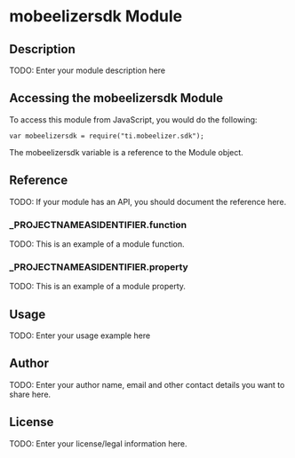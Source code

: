 # mobeelizersdk Module

## Description

TODO: Enter your module description here

## Accessing the mobeelizersdk Module

To access this module from JavaScript, you would do the following:

	var mobeelizersdk = require("ti.mobeelizer.sdk");

The mobeelizersdk variable is a reference to the Module object.	

## Reference

TODO: If your module has an API, you should document
the reference here.

### ___PROJECTNAMEASIDENTIFIER__.function

TODO: This is an example of a module function.

### ___PROJECTNAMEASIDENTIFIER__.property

TODO: This is an example of a module property.

## Usage

TODO: Enter your usage example here

## Author

TODO: Enter your author name, email and other contact
details you want to share here. 

## License

TODO: Enter your license/legal information here.
